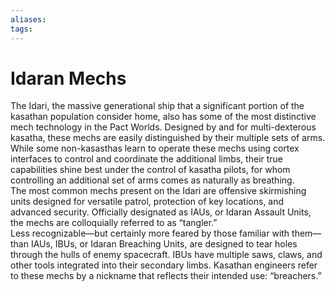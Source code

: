 ```yaml
---
aliases: 
tags: 
---
```


# Idaran Mechs

The Idari, the massive generational ship that a significant portion of the kasathan population consider home, also has some of the most distinctive mech technology in the Pact Worlds. Designed by and for multi-dexterous kasatha, these mechs are easily distinguished by their multiple sets of arms. While some non-kasasthas learn to operate these mechs using cortex interfaces to control and coordinate the additional limbs, their true capabilities shine best under the control of kasatha pilots, for whom controlling an additional set of arms comes as naturally as breathing.  
The most common mechs present on the Idari are offensive skirmishing units designed for versatile patrol, protection of key locations, and advanced security. Officially designated as IAUs, or Idaran Assault Units, the mechs are colloquially referred to as “tangler.”  
Less recognizable—but certainly more feared by those familiar with them—than IAUs, IBUs, or Idaran Breaching Units, are designed to tear holes through the hulls of enemy spacecraft. IBUs have multiple saws, claws, and other tools integrated into their secondary limbs. Kasathan engineers refer to these mechs by a nickname that reflects their intended use: “breachers.”